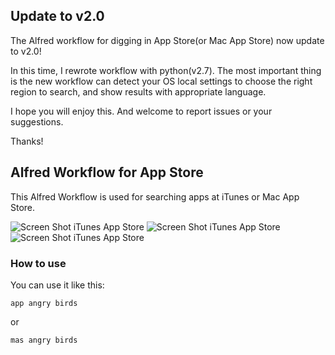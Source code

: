 ## Update to v2.0

The Alfred workflow for digging in App Store(or Mac App Store) now update to v2.0!

In this time, I rewrote workflow with python(v2.7). The most important thing is the new workflow can detect your OS local settings to choose the right region to search, and show results with appropriate language.

I hope you will enjoy this. And welcome to report issues or your suggestions.

Thanks!

## Alfred Workflow for App Store

This Alfred Workflow is used for searching apps at iTunes or Mac App Store.

![Screen Shot iTunes App Store](screenshot_app.png)![Screen Shot iTunes App Store](screenshot_mas.png)![Screen Shot iTunes App Store](screenshot_error.png)

### How to use

You can use it like this:

```
app angry birds
```
or
```
mas angry birds
```
